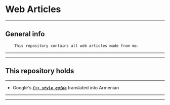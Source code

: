 #       **Web Articles**
 ---
## General info
```txt
    This repository contains all web articles made from me.
```
---
---
## This repository holds
---
- Google's [***`C++ style guide`***](https://joragevorgyan.github.io/) translated into Armenian
---
---
